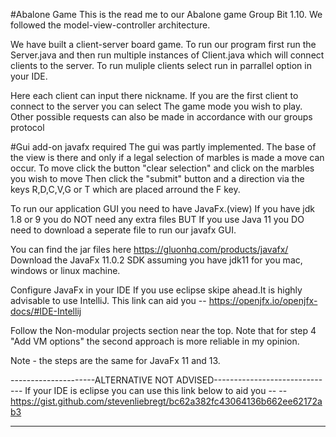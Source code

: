 #Abalone Game 
This is the read me to our Abalone game Group Bit 1.10.
We followed the model-view-controller architecture.

We have built a client-server board game. 
To run our program first run the Server.java and then run multiple instances of Client.java which will connect clients to the server. 
To run muliple clients select run in parrallel option in your IDE.

Here each client can input there nickname.
If you are the first client to connect to the server you can select The game mode you wish to play. 
Other possible requests can also be made in accordance with our groups protocol


#Gui add-on javafx required 
The gui was partly implemented. The base of the view is there and only if a 
legal selection of marbles is made a move can occur.
To move click the button "clear selection" and click on the marbles you wish to move 
Then click the "submit" button and a direction via the keys R,D,C,V,G or T
which are placed arround the F key. 

To run our application GUI you need to have JavaFx.(view)
If you have jdk 1.8 or 9 you do NOT need any extra files 
BUT
If you use Java 11 you DO need to download a seperate file to run 
our javafx GUI.

You can find the jar files here https://gluonhq.com/products/javafx/
Download the JavaFx 11.0.2 SDK assuming you have jdk11 for 
you mac, windows or linux machine. 

Configure JavaFx in your IDE 
 If you use eclipse skipe ahead.It is highly advisable to use IntelliJ.
This link can aid you -- https://openjfx.io/openjfx-docs/#IDE-Intellij 

Follow the Non-modular projects section near the top.
Note that for step 4 "Add VM options" the second approach is more 
reliable in my opinion. 

Note - the steps are the same for JavaFx 11 and 13. 

---------------------ALTERNATIVE NOT ADVISED------------------------------
 If your IDE is eclipse you can use this link below
to aid you --
-- https://gist.github.com/stevenliebregt/bc62a382fc43064136b662ee62172ab3

------------------------------------------------------------------------










